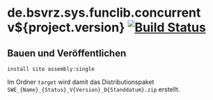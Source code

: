 de.bsvrz.sys.funclib.concurrent v${project.version} [![Build Status](https://travis-ci.org/datenverteiler/de.bsvrz.sys.funclib.concurrent.svg?branch=develop)](https://travis-ci.org/datenverteiler/de.bsvrz.sys.funclib.concurrent)
=======================================


Bauen und Veröffentlichen
-------------------------

    install site assembly:single

Im Ordner `target` wird damit das Distributionspaket
`SWE_{Name}_{Status}_V{Version}_D{Standdatum}.zip` erstellt.
